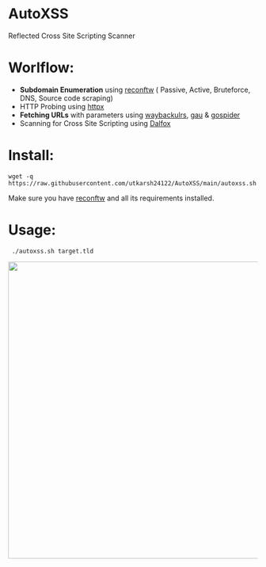 # AutoXSS
Reflected Cross Site Scripting Scanner

# Worlflow:
- **Subdomain Enumeration** using [reconftw](https://github.com/six2dez/reconftw) 
    ( Passive, Active, Bruteforce, DNS, Source code scraping)
-  HTTP Probing using [httpx](https://github.com/projectdiscovery/httpx)
-  **Fetching URLs** with parameters using [waybackulrs](https://github.com/tomnomnom/waybackurls), [gau](https://github.com/lc/gau) & [gospider](https://github.com/jaeles-project/gospider)
-  Scanning for Cross Site Scripting using [Dalfox](https://github.com/hahwul/dalfox)

# Install:
` wget -q https://raw.githubusercontent.com/utkarsh24122/AutoXSS/main/autoxss.sh `

Make sure you have [reconftw](https://github.com/six2dez/reconftw) and all its requirements installed.

# Usage:
` ./autoxss.sh target.tld`

<img align="centre" src="https://user-images.githubusercontent.com/54320208/175944984-a6c58301-b290-4bec-940f-2579643f91be.png" width="600" /> 
